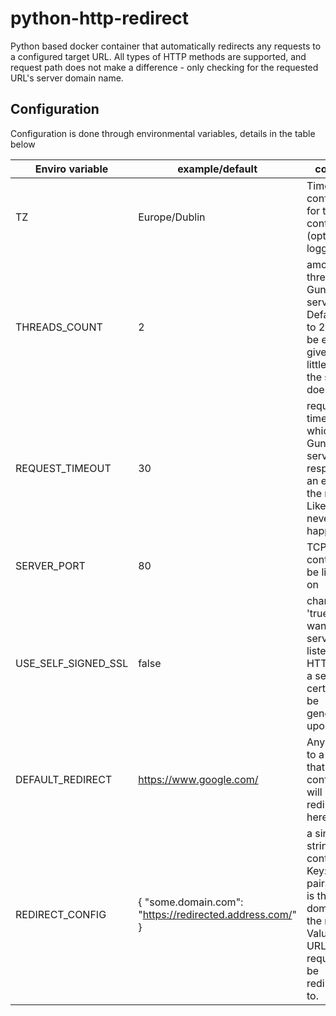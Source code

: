 # python-http-redirect
Python based docker container that automatically redirects any requests to a configured target URL.
All types of HTTP methods are supported, and request path does not make a difference - only checking for the requested URL's server domain name.

## Configuration
Configuration is done through environmental variables, details in the table below

| Enviro variable | example/default | comment |
| --- | --- | --- |
| TZ | Europe/Dublin | Timezone configuration for the container (optional for logging) |
| THREADS_COUNT | 2 | amount of threads for Gunicorn server. Default set to 2, should be enough given the little work the server does. |
| REQUEST_TIMEOUT | 30 | request timeout after which the Gunicorn server will respond with an error to the request. Likely will never happen. |
| SERVER_PORT | 80 | TCP port the container will be listening on |
| USE_SELF_SIGNED_SSL | false | change to 'true' if you want the server to listen for HTTPS using a self signed cert that will be generated upon boot. |
| DEFAULT_REDIRECT | https://www.google.com/ | Any requests to a domain that's not configured will be redirected here. |
| REDIRECT_CONFIG | { "some.domain.com": "https://redirected.address.com/" } | a single json string containing Key:Value pairs - Key is the domain of the request, Value is the URL the request will be redirected to. |
